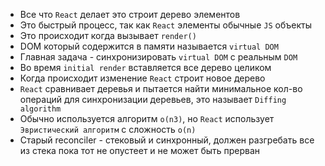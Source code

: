 * Все что `React` делает это строит дерево элементов
* Это быстрый процесс, так как `React` элементы обычные `JS` объекты
* Это происходит когда вызывает `render()`
* DOM который содержится в памяти называется `virtual DOM`
* Главная задача - синхронизировать `virtual DOM` с реальным `DOM`
* Во время `initial render` вставляется все дерево целиком
* Когда происходит изменение `React` строит новое дерево
* `React` сравнивает деревья и пытается найти минимальное кол-во операций для синхронизации деревьев, это называет `Diffing algorithm`
* Обычно используется алгоритм `o(n3)`, но `React` использует `Эвристический алгоритм` с сложность `o(n)`
* Старый reconciler  - стековый и синхронный, должен разгребать все из стека пока тот не опустеет и не может быть прерван